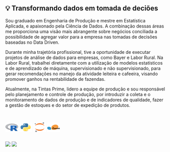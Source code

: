 ## 💡 Transformando dados em tomada de deciões

Sou graduado em Engenharia de Produção e mestre em Estatística Aplicada, e apaixonado pela Ciência de Dados. A combinação dessas áreas me proporciona uma visão mais abrangente sobre negócios conciliada a possibilidade de agregar valor para a empresa nas tomadas de decisões baseadas no Data Driven.

Durante minha trajetória profissional, tive a oportunidade de executar projetos de análise de dados para empresas, como Bayer e Labor Rural. Na Labor Rural, trabalhei diretamente com a utilização de modelos estatísticos e de aprendizado de máquina, supervisionado e não supervisionado, para gerar recomendações no manejo da atividade leiteira e cafeeira, visando promover ganhos na rentabilidade de fazendas.

Atualmente, na Tintas Prime, lidero a equipe de produção e sou responsável pelo planejamento e controle de produção, por introduzir a coleta e o monitoramento de dados de produção e de indicadores de qualidade, fazer a gestão de estoques e do setor de expedição de produtos.


##

<div style="display: inline_block"><br>
  <img align="center" alt="R" height="30" width="40" src="https://raw.githubusercontent.com/devicons/devicon/master/icons/r/r-original.svg">
  <img align="center" alt="Python" height="30" width="40" src="https://raw.githubusercontent.com/devicons/devicon/master/icons/python/python-original.svg">
  <img align="center" alt="Jupyter" height="30" width="40" src="https://raw.githubusercontent.com/devicons/devicon/master/icons/jupyter/jupyter-original.svg">
  <img align="center" alt="SK" height="30" width="40" src="https://raw.githubusercontent.com/devicons/devicon/master/icons/scikitlearn/scikitlearn-original.svg">
</div>

##

<div> 
  <a href = "mailto:gleynnerghiotto@gmail.com"><img src="https://img.shields.io/badge/-Gmail-%23333?style=for-the-badge&logo=gmail&logoColor=white" target="_blank"></a>
  <a href="https://www.linkedin.com/in/gleynnerghiotto/" target="_blank"><img src="https://img.shields.io/badge/-LinkedIn-%230077B5?style=for-the-badge&logo=linkedin&logoColor=white" target="_blank"></a> 
  
</div>
